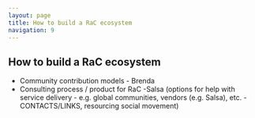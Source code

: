 ```yaml
---
layout: page
title: How to build a RaC ecosystem
navigation: 9
---
```


## How to build a RaC ecosystem

* Community contribution models - Brenda
* Consulting process / product for RaC -Salsa (options for help with service delivery - e.g. global communities, vendors (e.g. Salsa), etc. - CONTACTS/LINKS, resourcing social movement)
